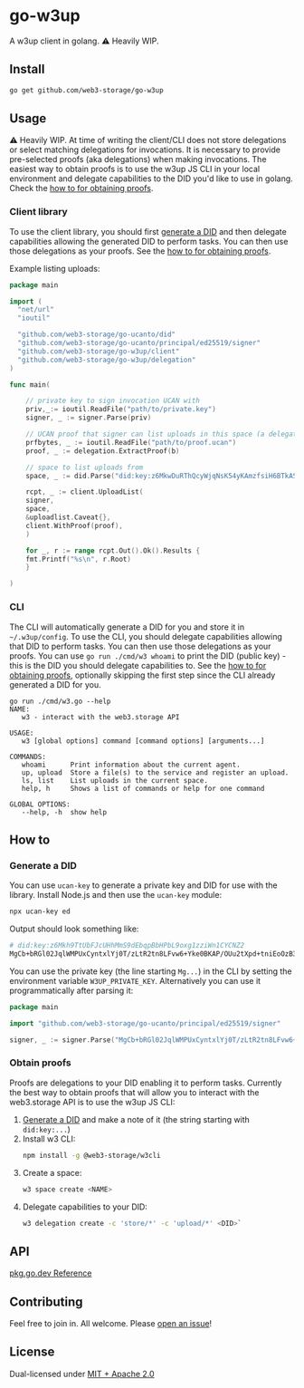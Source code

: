 # go-w3up

A w3up client in golang. ⚠️ Heavily WIP.

## Install

```sh
go get github.com/web3-storage/go-w3up
```

## Usage

⚠️ Heavily WIP. At time of writing the client/CLI does not store delegations or select matching delegations for invocations. It is necessary to provide pre-selected proofs (aka delegations) when making invocations. The easiest way to obtain proofs is to use the w3up JS CLI in your local environment and delegate capabilities to the DID you'd like to use in golang. Check the [how to for obtaining proofs](#obtain-proofs).

### Client library

To use the client library, you should first [generate a DID](#generate-a-did) and then delegate capabilities allowing the generated DID to perform tasks. You can then use those delegations as your proofs. See the [how to for obtaining proofs](#obtain-proofs).

Example listing uploads:

```go
package main

import (
  "net/url"
  "ioutil"

  "github.com/web3-storage/go-ucanto/did"
  "github.com/web3-storage/go-ucanto/principal/ed25519/signer"
  "github.com/web3-storage/go-w3up/client"
  "github.com/web3-storage/go-w3up/delegation"
)

func main(

	// private key to sign invocation UCAN with
	priv,_:= ioutil.ReadFile("path/to/private.key")
	signer, _ := signer.Parse(priv)

	// UCAN proof that signer can list uploads in this space (a delegation chain)
	prfbytes, _ := ioutil.ReadFile("path/to/proof.ucan")
	proof, _ := delegation.ExtractProof(b)

	// space to list uploads from
	space, _ := did.Parse("did:key:z6MkwDuRThQcyWjqNsK54yKAmzfsiH6BTkASyiucThMtHt1y")

	rcpt, _ := client.UploadList(
	signer,
	space,
	&uploadlist.Caveat{},
	client.WithProof(proof),
	)

	for _, r := range rcpt.Out().Ok().Results {
	fmt.Printf("%s\n", r.Root)
	}

)
```

### CLI

The CLI will automatically generate a DID for you and store it in `~/.w3up/config`. To use the CLI, you should delegate capabilities allowing that DID to perform tasks. You can then use those delegations as your proofs. You can use `go run ./cmd/w3 whoami` to print the DID (public key) - this is the DID you should delegate capabilities to. See the [how to for obtaining proofs](#obtain-proofs), optionally skipping the first step since the CLI already generated a DID for you.

```console
go run ./cmd/w3.go --help
NAME:
   w3 - interact with the web3.storage API

USAGE:
   w3 [global options] command [command options] [arguments...]

COMMANDS:
   whoami      Print information about the current agent.
   up, upload  Store a file(s) to the service and register an upload.
   ls, list    List uploads in the current space.
   help, h     Shows a list of commands or help for one command

GLOBAL OPTIONS:
   --help, -h  show help
```

## How to

### Generate a DID

You can use `ucan-key` to generate a private key and DID for use with the library. Install Node.js and then use the `ucan-key` module:

```sh
npx ucan-key ed
```

Output should look something like:

```sh
# did:key:z6Mkh9TtUbFJcUHhMmS9dEbqpBbHPbL9oxg1zziWn1CYCNZ2
MgCb+bRGl02JqlWMPUxCyntxlYj0T/zLtR2tn8LFvw6+Yke0BKAP/OUu2tXpd+tniEoOzB3pxqxHZpRhrZl1UYUeraT0=
```
You can use the private key (the line starting `Mg...`) in the CLI by setting the environment variable `W3UP_PRIVATE_KEY`. Alternatively you can use it programmatically after parsing it:

```go
package main

import "github.com/web3-storage/go-ucanto/principal/ed25519/signer"

signer, _ := signer.Parse("MgCb+bRGl02JqlWMPUxCyntxlYj0T/zLtR2tn8LFvw6+Yke0BKAP/OUu2tXpd+tniEoOzB3pxqxHZpRhrZl1UYUeraT0=")
```

### Obtain proofs

Proofs are delegations to your DID enabling it to perform tasks. Currently the best way to obtain proofs that will allow you to interact with the web3.storage API is to use the w3up JS CLI:

1. [Generate a DID](#generate-a-did) and make a note of it (the string starting with `did:key:...`)
1. Install w3 CLI:
    ```sh
    npm install -g @web3-storage/w3cli
    ```
1. Create a space:
    ```sh
    w3 space create <NAME>
    ```
1. Delegate capabilities to your DID:
    ```sh
    w3 delegation create -c 'store/*' -c 'upload/*' <DID>`
    ```

## API

[pkg.go.dev Reference](https://pkg.go.dev/github.com/web3-storage/go-w3up)

## Contributing

Feel free to join in. All welcome. Please [open an issue](https://github.com/web3-storage/go-w3up/issues)!

## License

Dual-licensed under [MIT + Apache 2.0](LICENSE.md)
